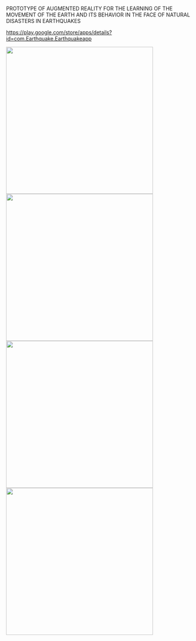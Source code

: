 PROTOTYPE OF AUGMENTED REALITY FOR THE LEARNING OF THE MOVEMENT OF THE EARTH AND ITS BEHAVIOR IN THE FACE OF NATURAL DISASTERS IN EARTHQUAKES


https://play.google.com/store/apps/details?id=com.Earthquake.Earthquakeapp



<img src="https://user-images.githubusercontent.com/30839218/230386100-222a961e-755a-4973-9fad-21073f319e4b.jpg" width="400" height="400">
<img src="https://user-images.githubusercontent.com/30839218/230386143-148cd581-03c6-4232-adee-45e77e9dd591.jpg" width="400" height="400">
<img src="https://user-images.githubusercontent.com/30839218/230386165-2735da9d-b461-478e-9997-2037e19deaf8.jpg" width="400" height="400">
<img src="https://user-images.githubusercontent.com/30839218/230386187-981e7ba0-bd52-4234-8458-6cfc8aa3c675.jpg" width="400" height="400">
